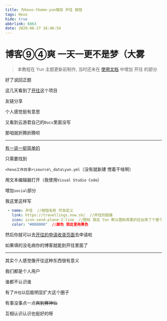```yaml
---
title: 为hexo-theme-yun增加 开往 按钮
tags: Hexo
hide: true
abbrlink: 6863
date: 2020-06-27 16:46:54
---
```


# 博客⑨④爽 一天一更不是梦（大雾

<div class="warning">

> 本教程在 Yun 主题更新前制作, 当时还未在 [使用文档](https://yun.yunyoujun.cn) 中增加 开往 的部分

</div>

好了说回正题

这几天看到了[开往](https://github.com/volfclub/travellings)这个项目

友链分享

个人感觉挺有意思

又看到云游君自己的`Docs`里面没写

那咱就折腾折腾呗

---

<u>有一说一挺简单的</u>

只需要找到

`<hexo工作目录>\source\_data\yun.yml`（没有就新建 愣着干啥啊）

用文本编辑器打开（我使用`Visual Studio Code`）

增加`social`部分

我这里这样写

```yaml
 - name: 开往  //按钮名称 可自定义
   link: https://travellings.now.sh/  //开往的链接
   icon: icon-send-plane-2-line  //图标 我在 Yun 默认图标库里扒拉出来了个是个点的 写上就完事了
   color: "#000000"  //颜色 我这里用黑色
```

然后你就可以去[开往的申请收录页面](https://github.com/volfclub/travellings/issues)去申请啦

如果填的没毛病你的博客就能到开往里面了

---

其实个人感觉像开往这种东西很有意义

我们都是个人用户

谁都不认识谁

有了`开往`以后能明显扩大这个圈子

有事没事点一点~~爽到赛神仙~~

互相认识认识也挺好的呀

